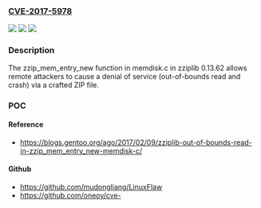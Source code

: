 ### [CVE-2017-5978](https://cve.mitre.org/cgi-bin/cvename.cgi?name=CVE-2017-5978)
![](https://img.shields.io/static/v1?label=Product&message=n%2Fa&color=blue)
![](https://img.shields.io/static/v1?label=Version&message=n%2Fa&color=blue)
![](https://img.shields.io/static/v1?label=Vulnerability&message=n%2Fa&color=brighgreen)

### Description

The zzip_mem_entry_new function in memdisk.c in zziplib 0.13.62 allows remote attackers to cause a denial of service (out-of-bounds read and crash) via a crafted ZIP file.

### POC

#### Reference
- https://blogs.gentoo.org/ago/2017/02/09/zziplib-out-of-bounds-read-in-zzip_mem_entry_new-memdisk-c/

#### Github
- https://github.com/mudongliang/LinuxFlaw
- https://github.com/oneoy/cve-

